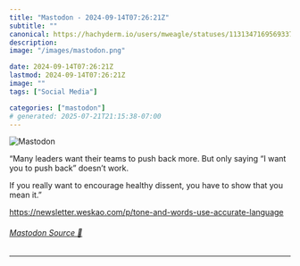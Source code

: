 ```yaml
---
title: "Mastodon - 2024-09-14T07:26:21Z"
subtitle: ""
canonical: https://hachyderm.io/users/mweagle/statuses/113134716956933731
description:
image: "/images/mastodon.png"

date: 2024-09-14T07:26:21Z
lastmod: 2024-09-14T07:26:21Z
image: ""
tags: ["Social Media"]

categories: ["mastodon"]
# generated: 2025-07-21T21:15:38-07:00
---
```

![Mastodon](/images/mastodon.png)

<p>“Many leaders want their teams to push back more. But only saying “I want you to push back” doesn’t work.</p><p>If you really want to encourage healthy dissent, you have to show that you mean it.”</p><p><a href="https://newsletter.weskao.com/p/tone-and-words-use-accurate-language" target="_blank" rel="nofollow noopener noreferrer" translate="no"><span class="invisible">https://</span><span class="ellipsis">newsletter.weskao.com/p/tone-a</span><span class="invisible">nd-words-use-accurate-language</span></a></p>


###### [Mastodon Source 🐘](https://hachyderm.io/@mweagle/113134716956933731)

___
